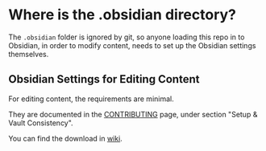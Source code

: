 # Where is the .obsidian directory?

The `.obsidian` folder is ignored by git, so anyone loading this repo in to Obsidian, in order to modify content, needs to set up the Obsidian settings themselves.

## Obsidian Settings for Editing Content

For editing content, the requirements are minimal.

They are documented in the [CONTRIBUTING](https://publish.obsidian.md/hub/CONTRIBUTING) page, under section "Setup & Vault Consistency".

You can find the download in [wiki](https://github.com/obsidian-community/obsidian-hub/wiki/Obsidian-Settings-for-Developers).